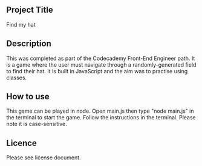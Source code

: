 ## Project Title
Find my hat
## Description
This was completed as part of the Codecademy Front-End Engineer path. It is a game where the user must navigate through a randomly-generated field to find their hat. It is built in JavaScript and the aim was to practise using classes.
## How to use
This game can be played in node. Open main.js then type "node main.js" in the terminal to start the game. Follow the instructions in the terminal. Please note it is case-sensitive. 
## Licence
Please see license document.

